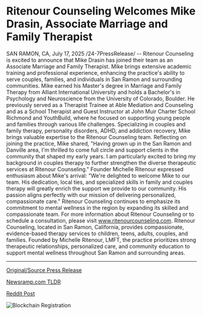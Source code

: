 # Ritenour Counseling Welcomes Mike Drasin, Associate Marriage and Family Therapist

SAN RAMON, CA, July 17, 2025 /24-7PressRelease/ -- Ritenour Counseling is excited to announce that Mike Drasin has joined their team as an Associate Marriage and Family Therapist. Mike brings extensive academic training and professional experience, enhancing the practice's ability to serve couples, families, and individuals in San Ramon and surrounding communities.  Mike earned his Master's degree in Marriage and Family Therapy from Alliant International University and holds a Bachelor's in Psychology and Neuroscience from the University of Colorado, Boulder. He previously served as a Therapist Trainee at Able Mediation and Counseling and as a School Therapist and Guest Instructor at John Muir Charter School Richmond and YouthBuild, where he focused on supporting young people and families through various life challenges.  Specializing in couples and family therapy, personality disorders, ADHD, and addiction recovery, Mike brings valuable expertise to the Ritenour Counseling team. Reflecting on joining the practice, Mike shared, "Having grown up in the San Ramon and Danville area, I'm thrilled to come full circle and support clients in the community that shaped my early years. I am particularly excited to bring my background in couples therapy to further strengthen the diverse therapeutic services at Ritenour Counseling."  Founder Michelle Ritenour expressed enthusiasm about Mike's arrival: "We're delighted to welcome Mike to our team. His dedication, local ties, and specialized skills in family and couples therapy will greatly enrich the support we provide to our community. His passion aligns perfectly with our mission of delivering personalized, compassionate care."  Ritenour Counseling continues to emphasize its commitment to mental wellness in the region by expanding its skilled and compassionate team. For more information about Ritenour Counseling or to schedule a consultation, please visit www.ritenourcounseling.com.  Ritenour Counseling, located in San Ramon, California, provides compassionate, evidence-based therapy services to children, teens, adults, couples, and families. Founded by Michelle Ritenour, LMFT, the practice prioritizes strong therapeutic relationships, personalized care, and community education to support mental wellness throughout San Ramon and surrounding areas. 

---

[Original/Source Press Release](https://www.24-7pressrelease.com/press-release/524924/ritenour-counseling-welcomes-mike-drasin-associate-marriage-and-family-therapist)
                    

[Newsramp.com TLDR](https://newsramp.com/curated-news/mike-drasin-joins-ritenour-counseling-to-enhance-family-and-couples-therapy-services/18b625e76a673b8322d3b7994f7d9d6c) 

 



[Reddit Post](https://www.reddit.com/r/HealthCareNewsInfo/comments/1m217v5/mike_drasin_joins_ritenour_counseling_to_enhance/) 



![Blockchain Registration](https://cdn.newsramp.app/24-7PressRelease/qrcode/257/17/palezPtX.webp)